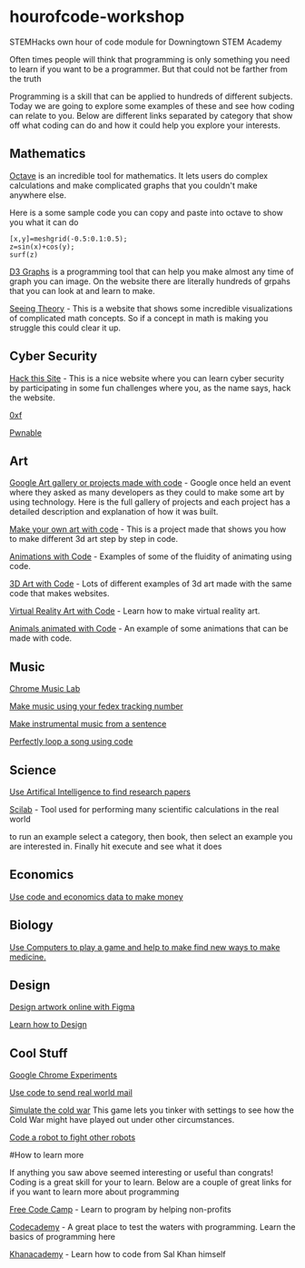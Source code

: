 # hourofcode-workshop
STEMHacks own hour of code module for Downingtown STEM Academy

Often times people will think that programming is only something you need to learn if you want to be a programmer. But that could not be farther from the truth

Programming is a skill that can be applied to hundreds of different subjects. Today we are going to explore some examples of these
and see how coding can relate to you. Below are different links separated by category that show off what coding can do and how 
it could help you explore your interests. 

## Mathematics



[Octave](https://octave-online.net/ ) is an incredible tool for mathematics. It lets users do complex calculations and make complicated graphs that you couldn't make anywhere else. 

Here is a some sample code you can copy and paste into octave to show you what it can do

```
[x,y]=meshgrid(-0.5:0.1:0.5);
z=sin(x)+cos(y);
surf(z)
```

[D3 Graphs](https://d3js.org/) is a programming tool that can help you make almost any time of graph you can image. On the website there are literally hundreds of grpahs that you can look at and learn to make.


[Seeing Theory](http://students.brown.edu/seeing-theory/ ) - This is a website that shows some incredible visualizations of complicated math concepts. So if a concept in math is making you struggle this could clear it up. 


## Cyber Security 

[Hack this Site](https://www.hackthissite.org/) - This is a nice website where you can learn cyber security by participating in some fun challenges where you, as the name says, hack the website. 

[0xf](https://0xf.at/)

[Pwnable](http://pwnable.kr/)


## Art

[Google Art gallery or projects made with code](https://devart.withgoogle.com/) - Google once held an event where they asked as many developers as they could to make some art by using technology. Here is the full gallery of projects and each project has a detailed description and explanation of how it was built. 

[Make your own art with code](http://devartcodefactory.com/#/home) - This is a project made that shows you how to make different 3d art step by step in code. 

[Animations with Code](http://animejs.com/) - Examples of some of the fluidity of animating using code. 

[3D Art with Code](https://threejs.org/) - Lots of different examples of 3d art made with the same code that makes websites. 

[Virtual Reality Art with Code](https://aframe.io/) - Learn how to make virtual reality art. 

[Animals animated with Code](http://species-in-pieces.com/#) - An example of some animations that can be made with code.

## Music

[](https://devpost.com/software/recordify)

[Chrome Music Lab](https://musiclab.chromeexperiments.com/Experiments )

[Make music using your fedex tracking number](http://soundtrack.fedex.com/experience)

[Make instrumental music from a sentence](http://kickthejetengine.com/langorhythm/)

[Perfectly loop a song using code](https://eternal.abimon.org/jukebox_index.html )


## Science

[Use Artifical Intelligence to find research papers](https://iris.ai/)

[Scilab](http://cloud.scilab.in/) - Tool used for performing many scientific calculations in the real world

to run an example select a category, then book, then select an example you are interested in. Finally hit execute and see what it does

## Economics

[Use code and economics data to make money](https://www.quantopian.com/home )


## Biology

[Use Computers to play a game and help to make find new ways to make medicine.](https://fold.it/)

[](http://ann.miabellaai.net/ )


## Design

[Design artwork online with Figma](https://www.figma.com/ )

[Learn how to Design](Hackdesign.org)


## Cool Stuff

[Google Chrome Experiments](https://experiments.withgoogle.com/ )

[Use code to send real world mail](https://lob.com/)

[Simulate the cold war](https://coldwar.io/coldwar) This game lets you tinker with settings to see how the Cold War might have played out under other circumstances.

[Code a robot to fight other robots](http://beta.fightcodegame.com/ ) 


#How to learn more

If anything you saw above seemed interesting or useful than congrats! Coding is a great skill for your to learn. Below are a couple of great links for if you want to learn more about programming 


[Free Code Camp](freecodecamp.com) - Learn to program by helping non-profits

[Codecademy](codecademy.com) - A great place to test the waters with programming. Learn the basics of programming here

[Khanacademy](https://www.khanacademy.org/computing) - Learn how to code from Sal Khan himself 
